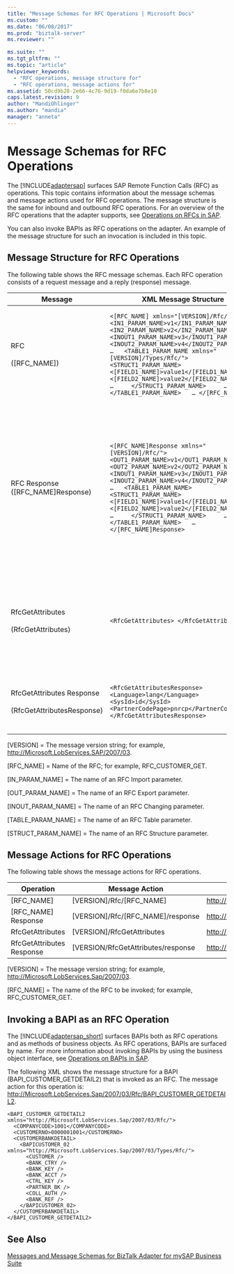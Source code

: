 ```yaml
---
title: "Message Schemas for RFC Operations | Microsoft Docs"
ms.custom: ""
ms.date: "06/08/2017"
ms.prod: "biztalk-server"
ms.reviewer: ""

ms.suite: ""
ms.tgt_pltfrm: ""
ms.topic: "article"
helpviewer_keywords: 
  - "RFC operations, message structure for"
  - "RFC operations, message actions for"
ms.assetid: 50cd9b28-2e66-4c76-9d19-f0da6e7b8e10
caps.latest.revision: 9
author: "MandiOhlinger"
ms.author: "mandia"
manager: "anneta"
---
```

# Message Schemas for RFC Operations
The [!INCLUDE[adaptersap](../../includes/adaptersap-md.md)] surfaces SAP Remote Function Calls (RFC) as operations. This topic contains information about the message schemas and message actions used for RFC operations. The message structure is the same for inbound and outbound RFC operations. For an overview of the RFC operations that the adapter supports, see [Operations on RFCs in SAP](../../adapters-and-accelerators/adapter-sap/operations-on-rfcs-in-sap.md).  

 You can also invoke BAPIs as RFC operations on the adapter. An example of the message structure for such an invocation is included in this topic.  

## Message Structure for RFC Operations  
 The following table shows the RFC message schemas. Each RFC operation consists of a request message and a reply (response) message.  


|                             Message                              |                                                                                                                                                                                                                         XML Message Structure                                                                                                                                                                                                                          |                                                                                                                                                                                                     Description                                                                                                                                                                                                      |
|------------------------------------------------------------------|------------------------------------------------------------------------------------------------------------------------------------------------------------------------------------------------------------------------------------------------------------------------------------------------------------------------------------------------------------------------------------------------------------------------------------------------------------------------|----------------------------------------------------------------------------------------------------------------------------------------------------------------------------------------------------------------------------------------------------------------------------------------------------------------------------------------------------------------------------------------------------------------------|
|                   RFC<br /><br /> ([RFC_NAME])                   | `<[RFC_NAME] xmlns="[VERSION]/Rfc/">   <IN1_PARAM_NAME>v1</IN1_PARAM_NAME>   <IN2_PARAM_NAME>v2</IN2_PARAM_NAME>   …   <INOUT1_PARAM_NAME>v3</INOUT1_PARAM_NAME>   <INOUT2_PARAM_NAME>v4</INOUT2_PARAM_NAME>   …   <TABLE1_PARAM_NAME xmlns="[VERSION]/Types/Rfc/">     <STRUCT1_PARAM_NAME>       <[FIELD1_NAME]>value1</[FIELD1_NAME]>       <[FIELD2_NAME]>value2</[FIELD2_NAME]>       …     </STRUCT1_PARAM_NAME>     …   </TABLE1_PARAM_NAME>   … </[RFC_NAME]>` |                                                                                              Invoke an RFC on the SAP system.<br /><br /> - Import, changing, and table parameters are supported.<br /><br /> - Import and changing parameters can be of SAP STRUCTURE TYPES, SAP TABLE TYPES or SAP simple data types.                                                                                              |
|                RFC Response ([RFC_NAME]Response)                 |     `<[RFC_NAME]Response xmlns="[VERSION]/Rfc/">   <OUT1_PARAM_NAME>v1</OUT1_PARAM_NAME>   <OUT2_PARAM_NAME>v2</OUT2_PARAM_NAME>   …   <INOUT1_PARAM_NAME>v3</INOUT1_PARAM_NAME>   <INOUT2_PARAM_NAME>v4</INOUT2_PARAM_NAME>   …   <TABLE1_PARAM_NAME>     <STRUCT1_PARAM_NAME>       <[FIELD1_NAME]>value1</[FIELD1_NAME]>       <[FIELD2_NAME]>value2</[FIELD2_NAME]>       …     </STRUCT1_PARAM_NAME>     …   </TABLE1_PARAM_NAME>   … </[RFC_NAME]Response>`      | RFC return.<br /><br /> - Export, changing, and table parameters are supported.<br /><br /> **Note:** By default, table parameters are not surfaced in the response message. If you require table parameters in response message, you must pass empty table parameters in the request message.<br /><br /> - Import and changing parameters can be of SAP STRUCTURE TYPES, SAP TABLE TYPES or SAP simple data types. |
|         RfcGetAttributes<br /><br /> (RfcGetAttributes)          |                                                                                                                                                                                                                `<RfcGetAttributes> </RfcGetAttributes>`                                                                                                                                                                                                                |                                                  RfcGetAttributes is an RFC SDK API operation that is surfaced by the [!INCLUDE[adaptersap_short](../../includes/adaptersap-short-md.md)]. The RfcGetAttributes operation enables a client program to retrieve the language, the system ID, and the partner code page that are associated with the RFC connection.                                                   |
| RfcGetAttributes Response<br /><br /> (RfcGetAttributesResponse) |                                                                                                                                                          `<RfcGetAttributesResponse>   <Language>lang</Language>   <SysId>id</SysId>   <PartnerCodePage>pnrcp</PartnerCodePage> </RfcGetAttributesResponse>`                                                                                                                                                           |                                                                                                                              The response to the RfcGetAttributes operation returns the language, the system ID, and the partner code page that are associated with the RFC connection.                                                                                                                              |

 [VERSION] = The message version string; for example, http://Microsoft.LobServices.SAP/2007/03.  

 [RFC_NAME] = Name of the RFC; for example, RFC_CUSTOMER_GET.  

 [IN_PARAM_NAME] = The name of an RFC Import parameter.  

 [OUT_PARAM_NAME] = The name of an RFC Export parameter.  

 [INOUT_PARAM_NAME] = The name of an RFC Changing parameter.  

 [TABLE_PARAM_NAME] = The name of an RFC Table parameter.  

 [STRUCT_PARAM_NAME] = The name of an RFC Structure parameter.  

## Message Actions for RFC Operations  
 The following table shows the message actions for RFC operations.  


|         Operation         |           Message Action           |                                Example                                 |
|---------------------------|------------------------------------|------------------------------------------------------------------------|
|        [RFC_NAME]         |      [VERSION]/Rfc/[RFC_NAME]      |     http://Microsoft.LobServices.Sap/2007/03/Rfc/RFC_CUSTOMER_GET      |
|    [RFC_NAME] Response    | [VERSION]/Rfc/[RFC_NAME]/response  | http://Microsoft.LobServices.Sap/2007/03/Rfc/RFC_CUSTOMER_GET/response |
|     RfcGetAttributes      |     [VERSION]/RfcGetAttributes     |       http://Microsoft.LobServices.Sap/2007/03/RfcGetAttributes        |
| RfcGetAttributes Response | [VERSION/RfcGetAttributes/response |   http://Microsoft.LobServices.Sap/2007/03/RfcGetAttributes/response   |

 [VERSION] = The message version string; for example, http://Microsoft.LobServices.Sap/2007/03.  

 [RFC_NAME] = The name of the RFC to be invoked; for example, RFC_CUSTOMER_GET.  

## Invoking a BAPI as an RFC Operation  
 The [!INCLUDE[adaptersap_short](../../includes/adaptersap-short-md.md)] surfaces BAPIs both as RFC operations and as methods of business objects. As RFC operations, BAPIs are surfaced by name. For more information about invoking BAPIs by using the business object interface, see [Operations on BAPIs in SAP](../../adapters-and-accelerators/adapter-sap/operations-on-bapis-in-sap.md).  

 The following XML shows the message structure for a BAPI (BAPI_CUSTOMER_GETDETAIL2) that is invoked as an RFC. The message action for this operation is: http://Microsoft.LobServices.Sap/2007/03/Rfc/BAPI_CUSTOMER_GETDETAIL2.  

```  
<BAPI_CUSTOMER_GETDETAIL2 xmlns="http://Microsoft.LobServices.Sap/2007/03/Rfc/">  
  <COMPANYCODE>1001</COMPANYCODE>  
  <CUSTOMERNO>0000001001</CUSTOMERNO>  
  <CUSTOMERBANKDETAIL>  
    <BAPICUSTOMER_02 xmlns="http://Microsoft.LobServices.Sap/2007/03/Types/Rfc/">  
      <CUSTOMER />  
      <BANK_CTRY />  
      <BANK_KEY />  
      <BANK_ACCT />  
      <CTRL_KEY />  
      <PARTNER_BK />  
      <COLL_AUTH />  
      <BANK_REF />  
    </BAPICUSTOMER_02>  
  </CUSTOMERBANKDETAIL>  
</BAPI_CUSTOMER_GETDETAIL2>  
```  

## See Also  
 [Messages and Message Schemas for BizTalk Adapter for mySAP Business Suite](../../adapters-and-accelerators/adapter-sap/messages-and-message-schemas-for-biztalk-adapter-for-mysap-business-suite.md)